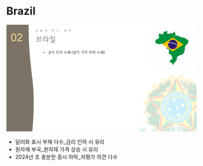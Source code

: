 # Brazil

![브라질](Image/Brazil.png)

- 달러화 표시 부채 다수_금리 인하 시 유리
- 원자재 부국_원자재 가격 상승 시 유리
- 2024년 초 충분한 증시 하락_저평가 의견 다수
